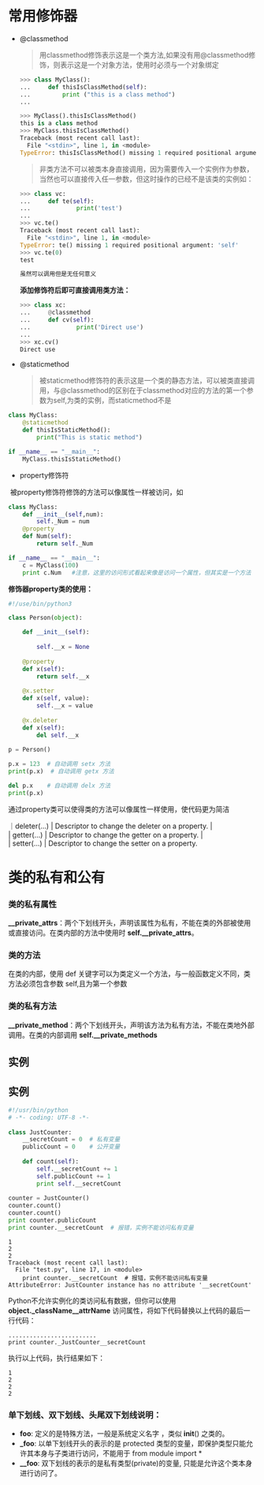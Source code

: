 # 常用修饰器

+ @classmethod

  > 用classmethod修饰表示这是一个类方法,如果没有用@classmethod修饰，则表示这是一个对象方法，使用时必须与一个对象绑定

  ```python
  >>> class MyClass():
  ...     def thisIsClassMethod(self):
  ...         print ("this is a class method")
  ... 

  >>> MyClass().thisIsClassMethod()
  this is a class method
  >>> MyClass.thisIsClassMethod()
  Traceback (most recent call last):
    File "<stdin>", line 1, in <module>
  TypeError: thisIsClassMethod() missing 1 required positional argument: 'self'
  ```

  > 非类方法不可以被类本身直接调用，因为需要传入一个实例作为参数，当然也可以直接传入任一参数，但这时操作的已经不是该类的实例如：

  ```python
  >>> class vc:
  ...     def te(self):
  ...             print('test')
  ... 
  >>> vc.te()
  Traceback (most recent call last):
    File "<stdin>", line 1, in <module>
  TypeError: te() missing 1 required positional argument: 'self'
  >>> vc.te(0)
  test

  虽然可以调用但是无任何意义
  ```

  **添加修饰符后即可直接调用类方法：**

  ```python
  >>> class xc:
  ...     @classmethod
  ...     def cv(self):
  ...             print('Direct use')
  ... 
  >>> xc.cv()
  Direct use
  ```

+ @staticmethod

  > 被staticmethod修饰符的表示这是一个类的静态方法，可以被类直接调用，与@classmethod的区别在于classmethod对应的方法的第一个参数为self,为类的实例，而staticmethod不是

```python
class MyClass:
    @staticmethod
    def thisIsStaticMethod():
        print("This is static method")

if __name__ == "__main__":
    MyClass.thisIsStaticMethod()
```

+  property修饰符

​       被property修饰符修饰的方法可以像属性一样被访问，如

```python
class MyClass:
    def __init__(self,num):
        self._Num = num
    @property
    def Num(self):
        return self._Num

if __name__ == "__main__":
    c = MyClass(100)
    print c.Num   #注意，这里的访问形式看起来像是访问一个属性，但其实是一个方法
```


**修饰器property类的使用：**

```python
#!/use/bin/python3

class Person(object):

    def __init__(self):
        
        self.__x = None
        
    @property    
    def x(self):
        return self.__x
    
    @x.setter
    def x(self, value):
        self.__x = value
    
    @x.deleter
    def x(self):
        del self.__x
        
p = Person()

p.x = 123  # 自动调用 setx 方法
print(p.x)  # 自动调用 getx 方法

del p.x    # 自动调用 delx 方法
print(p.x)
```

通过property类可以使得类的方法可以像属性一样使用，使代码更为简洁

｜deleter(...)
 |      Descriptor to change the deleter on a property.
 |  
 |  getter(...)
 |      Descriptor to change the getter on a property.
 |  
 |  setter(...)
 |      Descriptor to change the setter on a property.



# 类的私有和公有

### 类的私有属性

**__private_attrs**：两个下划线开头，声明该属性为私有，不能在类的外部被使用或直接访问。在类内部的方法中使用时 **self.__private_attrs**。

### 类的方法

在类的内部，使用 def 关键字可以为类定义一个方法，与一般函数定义不同，类方法必须包含参数 self,且为第一个参数

### 类的私有方法

**__private_method**：两个下划线开头，声明该方法为私有方法，不能在类地外部调用。在类的内部调用 **self.__private_methods**

## 实例

## 实例

```python
#!/usr/bin/python
# -*- coding: UTF-8 -*-
 
class JustCounter:
    __secretCount = 0  # 私有变量
    publicCount = 0    # 公开变量
 
    def count(self):
        self.__secretCount += 1
        self.publicCount += 1
        print self.__secretCount
 
counter = JustCounter()
counter.count()
counter.count()
print counter.publicCount
print counter.__secretCount  # 报错，实例不能访问私有变量
```

```
1
2
2
Traceback (most recent call last):
  File "test.py", line 17, in <module>
    print counter.__secretCount  # 报错，实例不能访问私有变量
AttributeError: JustCounter instance has no attribute '__secretCount'
```

Python不允许实例化的类访问私有数据，但你可以使用 **object._className__attrName** 访问属性，将如下代码替换以上代码的最后一行代码：

```
.........................
print counter._JustCounter__secretCount
```

执行以上代码，执行结果如下：

```
1
2
2
2
```

### 单下划线、双下划线、头尾双下划线说明：

- **__foo__**: 定义的是特殊方法，一般是系统定义名字 ，类似 __init__() 之类的。
- **_foo**: 以单下划线开头的表示的是 protected 类型的变量，即保护类型只能允许其本身与子类进行访问，不能用于 from module import *
- **__foo**: 双下划线的表示的是私有类型(private)的变量, 只能是允许这个类本身进行访问了。